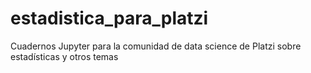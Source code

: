 # estadistica_para_platzi
Cuadernos Jupyter para la comunidad de data science de Platzi sobre estadísticas y otros temas

